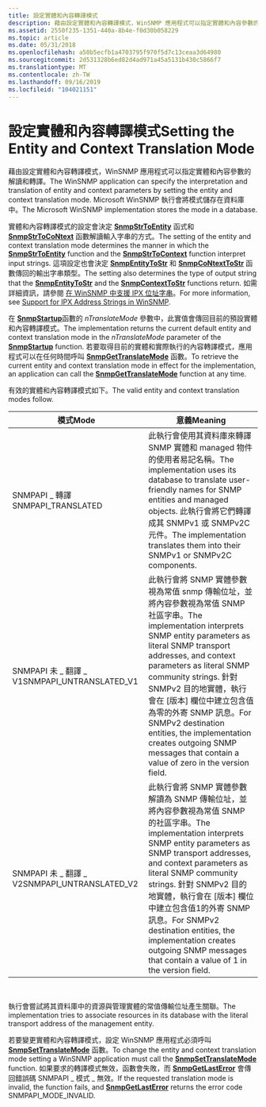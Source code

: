 ```yaml
---
title: 設定實體和內容轉譯模式
description: 藉由設定實體和內容轉譯模式，WinSNMP 應用程式可以指定實體和內容參數的解讀和轉譯。 Microsoft WinSNMP 執行會將模式儲存在資料庫中。
ms.assetid: 2550f235-1351-440a-8b4e-f0d30b058229
ms.topic: article
ms.date: 05/31/2018
ms.openlocfilehash: a50b5ecfb1a4703795f970f5d7c13ceaa3d64980
ms.sourcegitcommit: 2d531328b6ed82d4ad971a45a5131b430c5866f7
ms.translationtype: MT
ms.contentlocale: zh-TW
ms.lasthandoff: 09/16/2019
ms.locfileid: "104021151"
---
```

# <a name="setting-the-entity-and-context-translation-mode"></a><span data-ttu-id="c2976-104">設定實體和內容轉譯模式</span><span class="sxs-lookup"><span data-stu-id="c2976-104">Setting the Entity and Context Translation Mode</span></span>

<span data-ttu-id="c2976-105">藉由設定實體和內容轉譯模式，WinSNMP 應用程式可以指定實體和內容參數的解讀和轉譯。</span><span class="sxs-lookup"><span data-stu-id="c2976-105">The WinSNMP application can specify the interpretation and translation of entity and context parameters by setting the entity and context translation mode.</span></span> <span data-ttu-id="c2976-106">Microsoft WinSNMP 執行會將模式儲存在資料庫中。</span><span class="sxs-lookup"><span data-stu-id="c2976-106">The Microsoft WinSNMP implementation stores the mode in a database.</span></span>

<span data-ttu-id="c2976-107">實體和內容轉譯模式的設定會決定 [**SnmpStrToEntity**](/windows/desktop/api/Winsnmp/nf-winsnmp-snmpstrtoentity) 函式和 [**SnmpStrToCoNtext**](/windows/desktop/api/Winsnmp/nf-winsnmp-snmpstrtocontext) 函數解讀輸入字串的方式。</span><span class="sxs-lookup"><span data-stu-id="c2976-107">The setting of the entity and context translation mode determines the manner in which the [**SnmpStrToEntity**](/windows/desktop/api/Winsnmp/nf-winsnmp-snmpstrtoentity) function and the [**SnmpStrToContext**](/windows/desktop/api/Winsnmp/nf-winsnmp-snmpstrtocontext) function interpret input strings.</span></span> <span data-ttu-id="c2976-108">這項設定也會決定 [**SnmpEntityToStr**](/windows/desktop/api/Winsnmp/nf-winsnmp-snmpentitytostr) 和 [**SnmpCoNtextToStr**](/windows/desktop/api/Winsnmp/nf-winsnmp-snmpcontexttostr) 函數傳回的輸出字串類型。</span><span class="sxs-lookup"><span data-stu-id="c2976-108">The setting also determines the type of output string that the [**SnmpEntityToStr**](/windows/desktop/api/Winsnmp/nf-winsnmp-snmpentitytostr) and the [**SnmpContextToStr**](/windows/desktop/api/Winsnmp/nf-winsnmp-snmpcontexttostr) functions return.</span></span> <span data-ttu-id="c2976-109">如需詳細資訊，請參閱 [在 WinSNMP 中支援 IPX 位址字串](support-for-ipx-address-strings-in-winsnmp.md)。</span><span class="sxs-lookup"><span data-stu-id="c2976-109">For more information, see [Support for IPX Address Strings in WinSNMP](support-for-ipx-address-strings-in-winsnmp.md).</span></span>

<span data-ttu-id="c2976-110">在 [**SnmpStartup**](/windows/desktop/api/Winsnmp/nf-winsnmp-snmpstartup)函數的 *nTranslateMode* 參數中，此實值會傳回目前的預設實體和內容轉譯模式。</span><span class="sxs-lookup"><span data-stu-id="c2976-110">The implementation returns the current default entity and context translation mode in the *nTranslateMode* parameter of the [**SnmpStartup**](/windows/desktop/api/Winsnmp/nf-winsnmp-snmpstartup) function.</span></span> <span data-ttu-id="c2976-111">若要取得目前的實體和實際執行的內容轉譯模式，應用程式可以在任何時間呼叫 [**SnmpGetTranslateMode**](/windows/desktop/api/Winsnmp/nf-winsnmp-snmpgettranslatemode) 函數。</span><span class="sxs-lookup"><span data-stu-id="c2976-111">To retrieve the current entity and context translation mode in effect for the implementation, an application can call the [**SnmpGetTranslateMode**](/windows/desktop/api/Winsnmp/nf-winsnmp-snmpgettranslatemode) function at any time.</span></span>

<span data-ttu-id="c2976-112">有效的實體和內容轉譯模式如下。</span><span class="sxs-lookup"><span data-stu-id="c2976-112">The valid entity and context translation modes follow.</span></span>

| <span data-ttu-id="c2976-113">模式</span><span class="sxs-lookup"><span data-stu-id="c2976-113">Mode</span></span>                      | <span data-ttu-id="c2976-114">意義</span><span class="sxs-lookup"><span data-stu-id="c2976-114">Meaning</span></span>                                                                                                                                                                                                                                                                                   |
|---------------------------|-------------------------------------------------------------------------------------------------------------------------------------------------------------------------------------------------------------------------------------------------------------------------------------------|
| <span data-ttu-id="c2976-115">SNMPAPI \_ 轉譯</span><span class="sxs-lookup"><span data-stu-id="c2976-115">SNMPAPI\_TRANSLATED</span></span>       | <span data-ttu-id="c2976-116">此執行會使用其資料庫來轉譯 SNMP 實體和 managed 物件的使用者易記名稱。</span><span class="sxs-lookup"><span data-stu-id="c2976-116">The implementation uses its database to translate user-friendly names for SNMP entities and managed objects.</span></span> <span data-ttu-id="c2976-117">此執行會將它們轉譯成其 SNMPv1 或 SNMPv2C 元件。</span><span class="sxs-lookup"><span data-stu-id="c2976-117">The implementation translates them into their SNMPv1 or SNMPv2C components.</span></span>                                                                                                  |
| <span data-ttu-id="c2976-118">SNMPAPI 未 \_ 翻譯 \_ V1</span><span class="sxs-lookup"><span data-stu-id="c2976-118">SNMPAPI\_UNTRANSLATED\_V1</span></span> | <span data-ttu-id="c2976-119">此執行會將 SNMP 實體參數視為常值 snmp 傳輸位址，並將內容參數視為常值 SNMP 社區字串。</span><span class="sxs-lookup"><span data-stu-id="c2976-119">The implementation interprets SNMP entity parameters as literal SNMP transport addresses, and context parameters as literal SNMP community strings.</span></span> <span data-ttu-id="c2976-120">針對 SNMPv2 目的地實體，執行會在 [版本] 欄位中建立包含值為零的外寄 SNMP 訊息。</span><span class="sxs-lookup"><span data-stu-id="c2976-120">For SNMPv2 destination entities, the implementation creates outgoing SNMP messages that contain a value of zero in the version field.</span></span> |
| <span data-ttu-id="c2976-121">SNMPAPI 未 \_ 翻譯 \_ V2</span><span class="sxs-lookup"><span data-stu-id="c2976-121">SNMPAPI\_UNTRANSLATED\_V2</span></span> | <span data-ttu-id="c2976-122">此執行會將 SNMP 實體參數解讀為 SNMP 傳輸位址，並將內容參數視為常值 SNMP 的社區字串。</span><span class="sxs-lookup"><span data-stu-id="c2976-122">The implementation interprets SNMP entity parameters as SNMP transport addresses, and context parameters as literal SNMP community strings.</span></span> <span data-ttu-id="c2976-123">針對 SNMPv2 目的地實體，執行會在 [版本] 欄位中建立包含值1的外寄 SNMP 訊息。</span><span class="sxs-lookup"><span data-stu-id="c2976-123">For SNMPv2 destination entities, the implementation creates outgoing SNMP messages that contain a value of 1 in the version field.</span></span>            |



 

<span data-ttu-id="c2976-124">執行會嘗試將其資料庫中的資源與管理實體的常值傳輸位址產生關聯。</span><span class="sxs-lookup"><span data-stu-id="c2976-124">The implementation tries to associate resources in its database with the literal transport address of the management entity.</span></span>

<span data-ttu-id="c2976-125">若要變更實體和內容轉譯模式，設定 WinSNMP 應用程式必須呼叫 [**SnmpSetTranslateMode**](/windows/desktop/api/Winsnmp/nf-winsnmp-snmpsettranslatemode) 函數。</span><span class="sxs-lookup"><span data-stu-id="c2976-125">To change the entity and context translation mode setting a WinSNMP application must call the [**SnmpSetTranslateMode**](/windows/desktop/api/Winsnmp/nf-winsnmp-snmpsettranslatemode) function.</span></span> <span data-ttu-id="c2976-126">如果要求的轉譯模式無效，函數會失敗，而 [**SnmpGetLastError**](/windows/desktop/api/Winsnmp/nf-winsnmp-snmpgetlasterror) 會傳回錯誤碼 SNMPAPI \_ 模式 \_ 無效。</span><span class="sxs-lookup"><span data-stu-id="c2976-126">If the requested translation mode is invalid, the function fails, and [**SnmpGetLastError**](/windows/desktop/api/Winsnmp/nf-winsnmp-snmpgetlasterror) returns the error code SNMPAPI\_MODE\_INVALID.</span></span>

 

 




